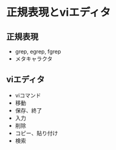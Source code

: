# 正規表現とviエディタ

## 正規表現

- grep, egrep, fgrep
- メタキャラクタ


## viエディタ

- viコマンド
- 移動
- 保存、終了
- 入力
- 削除
- コピー、貼り付け
- 検索


